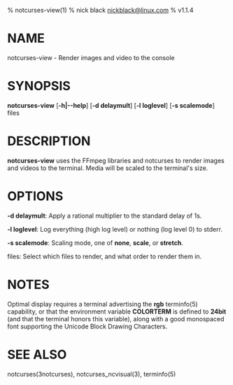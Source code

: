 % notcurses-view(1)
% nick black <nickblack@linux.com>
% v1.1.4

# NAME

notcurses-view - Render images and video to the console

# SYNOPSIS

**notcurses-view** [**-h|--help**] [**-d delaymult**] [**-l loglevel**] [**-s scalemode**] files

# DESCRIPTION

**notcurses-view** uses the FFmpeg libraries and notcurses to render images
and videos to the terminal. Media will be scaled to the terminal's size.

# OPTIONS

**-d delaymult**: Apply a rational multiplier to the standard delay of 1s.

**-l loglevel**: Log everything (high log level) or nothing (log level 0) to stderr.

**-s scalemode**: Scaling mode, one of **none**, **scale**, or **stretch**.

files: Select which files to render, and what order to render them in.

# NOTES
Optimal display requires a terminal advertising the **rgb** terminfo(5)
capability, or that the environment variable **COLORTERM** is defined to
**24bit** (and that the terminal honors this variable), along with a good
monospaced font supporting the Unicode Block Drawing Characters.

# SEE ALSO
notcurses(3notcurses), notcurses_ncvisual(3), terminfo(5)
